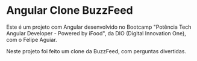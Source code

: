 # Angular Clone BuzzFeed

Este é um projeto com Angular desenvolvido no Bootcamp "Potência Tech Angular Developer - Powered by iFood", da DIO (Digital Innovation One), com o Felipe Aguiar. 

Neste projeto foi feito um clone da BuzzFeed, com perguntas divertidas.
